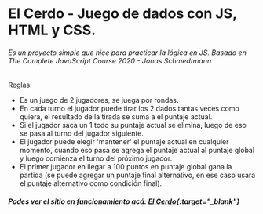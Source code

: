 # El Cerdo - Juego de dados con JS, HTML y CSS.

###### Es un proyecto simple que hice para practicar la lógica en JS. *Basado en The Complete JavaScript Course 2020 - Jonas Schmedtmann*

Reglas:
- Es un juego de 2 jugadores, se juega por rondas.
- En cada turno el jugador puede tirar los 2 dados tantas veces como quiera,
  el resultado de la tirada se suma a el puntaje actual.
- Si el jugador saca un 1 todo su puntaje actual se elimina, luego de eso se pasa al turno del jugador siguiente.
- El jugador puede elegir 'mantener' el puntaje actual en cualquier momento, 
  cuando eso pasa se agrega el puntaje actual al puntaje global y luego comienza el turno del próximo jugador.
- El primer jugador en llegar a 100 puntos en puntaje global gana la partida
  (se puede agregar un puntaje final alternativo, en ese caso usara el puntaje alternativo como condición final).

##### Podes ver el sitio en funcionamiento acá:  [El Cerdo](https://ernestosperanza-juego-de-dados.netlify.app/){:target="_blank"}
